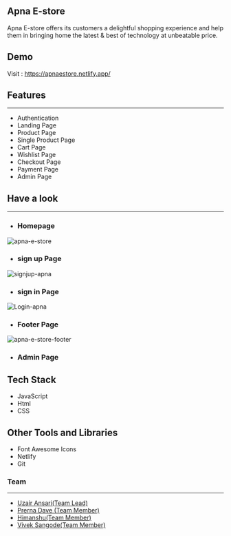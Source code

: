 ## Apna E-store

<p>
Apna E-store offers its customers a delightful shopping experience and help them in bringing home the latest & best of technology at unbeatable price.
</p>

## Demo

Visit : https://apnaestore.netlify.app/

## Features

---

- Authentication
- Landing Page
- Product Page
- Single Product Page
- Cart Page
- Wishlist Page
- Checkout Page
- Payment Page
- Admin Page


## Have a look 

---

- ### Homepage
<img src="https://i.ibb.co/r5fxc8d/apna-e-store.png" alt="apna-e-store" border="0">



- ### sign up Page

<img src="https://i.ibb.co/M264J5X/signjup-apna.png" alt="signjup-apna" border="0">

- ### sign in Page

<img src="https://i.ibb.co/34d2rt7/Login-apna.png" alt="Login-apna" border="0">

- ### Footer Page
 
 
<img src="https://i.ibb.co/7KGZhr7/apna-e-store-footer.png" alt="apna-e-store-footer" border="0">

- ### Admin Page


  
## Tech Stack


- JavaScript
- Html 
- CSS

## Other Tools and Libraries

- Font Awesome Icons
- Netlify
- Git

### Team

---

 <ul>
        <li><a href="">Uzair Ansari(Team Lead)</a></li>
        <li><a href="">Prerna Dave (Team Member)</a></li>
        <li><a href="">Himanshu(Team Member)</a> </li>
        <li><a href="">Vivek Sangode(Team Member)</a></li>
      
</ul>


